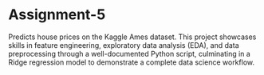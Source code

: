 # Assignment-5
 Predicts house prices on the Kaggle Ames dataset. This project showcases skills in feature engineering, exploratory data analysis (EDA), and data preprocessing through a well-documented Python script, culminating in a Ridge regression model to demonstrate a complete data science workflow.
